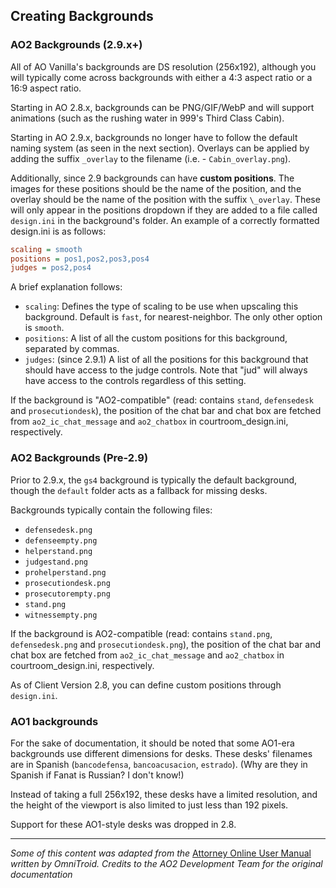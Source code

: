 ## Creating Backgrounds
### AO2 Backgrounds (2.9.x+)

All of AO Vanilla's backgrounds are DS resolution (256x192), although you will typically come across backgrounds with either a 4:3 aspect ratio or a 16:9 aspect ratio.

Starting in AO 2.8.x, backgrounds can be PNG/GIF/WebP and will support animations (such as the rushing water in 999's Third Class Cabin).

Starting in AO 2.9.x, backgrounds no longer have to follow the default naming system (as seen in the next section). Overlays can be applied by adding the suffix `_overlay` to the filename (i.e. - `Cabin_overlay.png`).

Additionally, since 2.9 backgrounds can have **custom positions**. The images for these positions should be the name of the position, and the overlay should be the name of the position with the suffix `\_overlay`. These will only appear in the positions dropdown if they are added to a file called `design.ini` in the background's folder. An example of a correctly formatted design.ini is as follows:

```ini
scaling = smooth
positions = pos1,pos2,pos3,pos4
judges = pos2,pos4
```
A brief explanation follows:

- `scaling`: Defines the type of scaling to be use when upscaling this background. Default is `fast`, for nearest-neighbor. The only other option is `smooth`.
- `positions`: A list of all the custom positions for this background, separated by commas.
- `judges`: (since 2.9.1) A list of all the positions for this background that should have access to the judge controls. Note that "jud" will always have access to the controls regardless of this setting.

If the background is "AO2-compatible" (read: contains `stand`, `defensedesk` and `prosecutiondesk`), the position of the chat bar and chat box are fetched from `ao2_ic_chat_message` and `ao2_chatbox` in courtroom_design.ini, respectively.

### AO2 Backgrounds (Pre-2.9)

Prior to 2.9.x, the `gs4` background is typically the default background, though the `default` folder acts as a fallback for missing desks.

Backgrounds typically contain the following files:

- `defensedesk.png`
- `defenseempty.png`
- `helperstand.png`
- `judgestand.png`
- `prohelperstand.png`
- `prosecutiondesk.png`
- `prosecutorempty.png`
- `stand.png`
- `witnessempty.png`

If the background is AO2-compatible (read: contains `stand.png`, `defensedesk.png` and `prosecutiondesk.png`), the position of the chat bar and chat box are fetched from `ao2_ic_chat_message` and `ao2_chatbox` in courtroom_design.ini, respectively.

As of Client Version 2.8, you can define custom positions through `design.ini`.

### AO1 backgrounds

For the sake of documentation, it should be noted that some AO1-era backgrounds use different dimensions for desks. These desks' filenames are in Spanish (`bancodefensa`, `bancoacusacion`, `estrado`). (Why are they in Spanish if Fanat is Russian? I don't know!)

Instead of taking a full 256x192, these desks have a limited resolution, and the height of the viewport is also limited to just less than 192 pixels.

Support for these AO1-style desks was dropped in 2.8.

---

*Some of this content was adapted from the* [Attorney Online User Manual](https://docs.google.com/document/d/1Si-d8lsJZla-BB0lhjDAwrUmawrRaMIf1EGaVNFEE_s/edit#) *written by OmniTroid.*
*Credits to the AO2 Development Team for the original documentation*